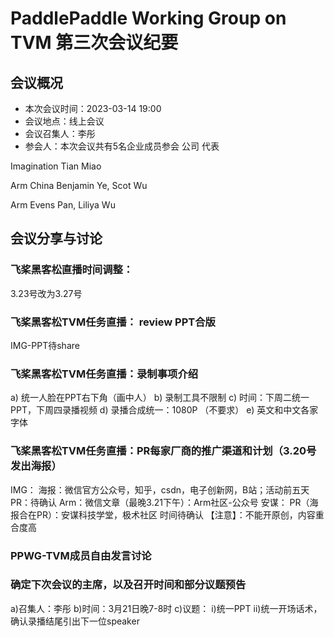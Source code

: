 # PaddlePaddle Working Group on TVM 第三次会议纪要

## 会议概况

- 本次会议时间：2023-03-14 19:00
- 会议地点：线上会议
- 会议召集人：李彤
- 参会人：本次会议共有5名企业成员参会
公司	代表

Imagination	Tian Miao

Arm China	Benjamin Ye, Scot Wu

Arm 	Evens Pan, Liliya Wu


## 会议分享与讨论

### 飞桨黑客松直播时间调整：
3.23号改为3.27号
### 飞桨黑客松TVM任务直播： review PPT合版
IMG-PPT待share
### 飞桨黑客松TVM任务直播：录制事项介绍

 a) 统一人脸在PPT右下角（画中人）
 b) 录制工具不限制
 c) 时间：下周二统一PPT，下周四录播视频
 d) 录播合成统一：1080P （不要求）
 e) 英文和中文各家字体

### 飞桨黑客松TVM任务直播：PR每家厂商的推广渠道和计划（3.20号发出海报）
 IMG：
海报：微信官方公众号，知乎，csdn，电子创新网，B站；活动前五天
PR：待确认
      Arm：微信文章（最晚3.21下午）：Arm社区-公众号
      安谋：
PR（海报合在PR）：安谋科技学堂，极术社区 时间待确认
  【注意】：不能开原创，内容重合度高


### PPWG-TVM成员自由发言讨论

### 确定下次会议的主席，以及召开时间和部分议题预告
a)召集人：李彤
b)时间：3月21日晚7-8时
c)议题：
i)统一PPT
ii)统一开场话术，确认录播结尾引出下一位speaker
